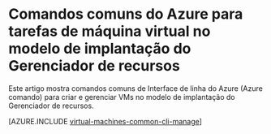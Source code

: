 <properties
    pageTitle="Comandos básicos de tarefas de máquina virtual do Windows | Microsoft Azure"
    description="Comandos básicos do Azure para criar e gerenciar VMs do Windows no Gerenciador de recursos do Azure"
    services="virtual-machines-windows"
    documentationCenter=""
    authors="dlepow"
    manager="timlt"
    editor=""
    tags="azure-resource-manager,azure-service-management"/>

<tags
    ms.service="virtual-machines-windows"
    ms.devlang="na"
    ms.topic="article"
    ms.tgt_pltfrm="vm-windows"
    ms.workload="infrastructure-services"
    ms.date="08/23/2016"
    ms.author="danlep"/>

# <a name="common-azure-cli-commands-for-virtual-machine-tasks-in-the-resource-manager-deployment-model"></a>Comandos comuns do Azure para tarefas de máquina virtual no modelo de implantação do Gerenciador de recursos 

Este artigo mostra comandos comuns de Interface de linha do Azure (Azure comando) para criar e gerenciar VMs no modelo de implantação do Gerenciador de recursos. 

[AZURE.INCLUDE [virtual-machines-common-cli-manage](../../includes/virtual-machines-common-cli-manage.md)]

